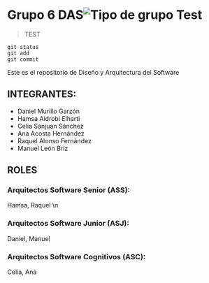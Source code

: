 # Grupo 6 DAS![Tipo de grupo Test](https://img.shields.io/badge/Tipo%20de%20grupo-TEST-green)
>TEST

```
git status
git add
git commit
```

Este es el repositorio de Diseño y Arquitectura del Software
## INTEGRANTES: 
- Daniel Murillo Garzón
- Hamsa Aldrobi Elharti
- Celia Sanjuan Sánchez
- Ana Acosta Hernández
- Raquel Alonso Fernández
- Manuel León Briz
  
## ROLES
### Arquitectos Software Senior (ASS):
Hamsa, Raquel \n
### Arquitectos  Software  Junior  (ASJ):
Daniel, Manuel
### Arquitectos Software Cognitivos (ASC):
Celia, Ana
